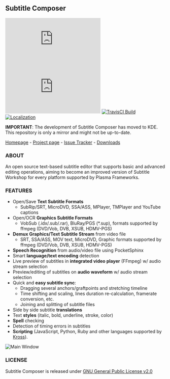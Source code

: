 ## Subtitle Composer
[![Linux Build](https://subtitlecomposer.smoothware.net/badge.php?p=job/kf5-qt5&os=suse&t=Linux+Build)](https://build.kde.org/job/Extragear/job/subtitlecomposer/)
[![FreeBSD Build](https://subtitlecomposer.smoothware.net/badge.php?p=job/kf5-qt5&os=bsd&t=FreeBSD+Build)](https://build.kde.org/job/Extragear/job/subtitlecomposer/)
[![TravisCI Build](https://img.shields.io/travis/maxrd2/subtitlecomposer/master.svg?label=Travis+Builds)](https://travis-ci.org/maxrd2/subtitlecomposer)
[![Localization](https://d322cqt584bo4o.cloudfront.net/subtitlecomposer/localized.svg)](https://l10n.kde.org/stats/gui/trunk-kf5/po/subtitlecomposer.po/)


**IMPORTANT**: The development of Subtitle Composer has moved to KDE.
This repository is only a mirror and might not be up-to-date.

[Homepage](https://subtitlecomposer.kde.org/) - [Project page](https://invent.kde.org/multimedia/subtitlecomposer) - [Issue Tracker](https://invent.kde.org/multimedia/subtitlecomposer/-/issues) - [Downloads](https://subtitlecomposer.kde.org/download.html)


### ABOUT
An open source text-based subtitle editor that supports basic and advanced editing operations, aiming to become an improved version of Subtitle Workshop for every platform supported by Plasma Frameworks.

### FEATURES
  - Open/Save **Text Subtitle Formats**
    - SubRip/SRT, MicroDVD, SSA/ASS, MPlayer, TMPlayer and YouTube captions
  - Open/OCR **Graphics Subtitle Formats**
    - VobSub (.idx/.sub/.rar), BluRay/PGS (*.sup), formats supported by ffmpeg (DVD/Vob, DVB, XSUB, HDMV-PGS)
  - **Demux Graphics/Text Subtitle Stream** from video file
    - SRT, SSA/ASS, MOV text, MicroDVD, Graphic formats supported by ffmpeg (DVD/Vob, DVB, XSUB, HDMV-PGS)
  - **Speech Recognition** from audio/video file using PocketSphinx
  - Smart **language/text encoding** detection
  - Live preview of subtitles in **integrated video player** (FFmpeg) w/ audio stream selection
  - Preview/editing of subtitles on **audio waveform** w/ audio stream selection
  - Quick and **easy subtitle sync**:
    - Dragging several anchors/graftpoints and stretching timeline
    - Time shifting and scaling, lines duration re-calculation, framerate conversion, etc.
    - Joining and splitting of subtitle files
  - Side by side subtitle **translations**
  - Text **styles** (italic, bold, underline, stroke, color)
  - **Spell** checking
  - Detection of timing errors in subtitles
  - **Scripting** (JavaScript, Python, Ruby and other languages supported by [Kross](http://techbase.kde.org/Development/Tutorials/Kross-Tutorial)).

![Main Window](https://cdn.kde.org/screenshots/subtitlecomposer/mainwindow.png)


### LICENSE

Subtitle Composer is released under [GNU General Public License v2.0](LICENSE)
